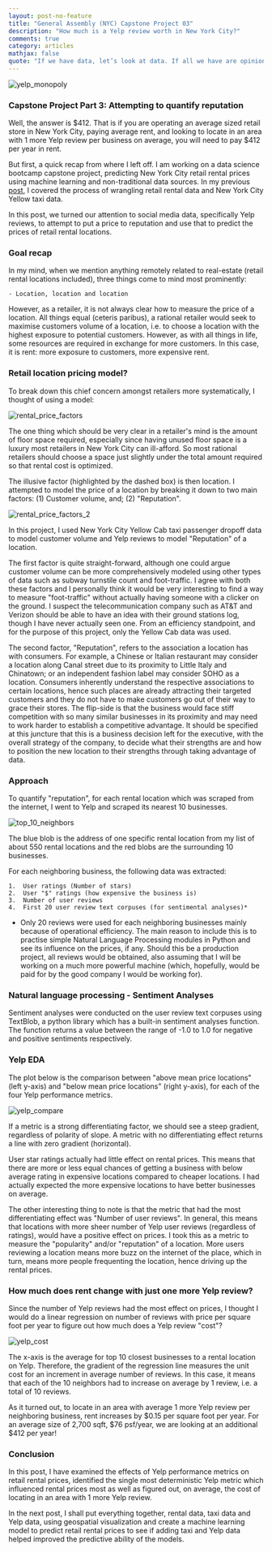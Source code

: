 ```yaml
---
layout: post-no-feature
title: "General Assembly (NYC) Capstone Project 03"
description: "How much is a Yelp review worth in New York City?"
comments: true
category: articles
mathjax: false
quote: "If we have data, let’s look at data. If all we have are opinions, let’s go with mine." - Jim Barksdale
---
```


![yelp_monopoly]({{site-url}}/images/monopoly_yelp.jpg)

### Capstone Project Part 3: Attempting to quantify reputation

Well, the answer is $412. That is if you are operating an average sized retail store in New York City, paying average rent, and looking to locate in an area with 1 more Yelp review per business on average, you will need to pay $412 per year in rent.

But first, a quick recap from where I left off. I am working on a data science bootcamp capstone project, predicting New York City retail rental prices using machine learning and non-traditional data sources. In my previous [post](https://peidacai.github.io/articles/General-Assembly-Capstone02post), I covered the process of wrangling retail rental data and New York City Yellow taxi data.

In this post, we turned our attention to social media data, specifically Yelp reviews, to attempt to put a price to reputation and use that to predict the prices of retail rental locations.

### Goal recap

In my mind, when we mention anything remotely related to real-estate (retail rental locations included), three things come to mind most prominently:

    - Location, location and location

However, as a retailer, it is not always clear how to measure the price of a location. All things equal (ceteris paribus), a rational retailer would seek to maximise customers volume of a location, i.e. to choose a location with the highest exposure to potential customers. However, as with all things in life, some resources are required in exchange for more customers. In this case, it is rent: more exposure to customers, more expensive rent.

### Retail location pricing model?

To break down this chief concern amongst retailers more systematically, I thought of using a model:

![rental_price_factors]({{site-url}}/images/rental_price_factors.png)

The one thing which should be very clear in a retailer's mind is the amount of floor space required, especially since having unused floor space is a luxury most retailers in New York City can ill-afford. So most rational retailers should choose a space just slightly under the total amount required so that rental cost is optimized.

The illusive factor (highlighted by the dashed box) is then location. I attempted to model the price of a location by breaking it down to two main factors: (1) Customer volume, and; (2) "Reputation".

![rental_price_factors_2]({{site-url}}/images/rental_price_factors_2.png)

In this project, I used New York City Yellow Cab taxi passenger dropoff data to model customer volume and Yelp reviews to model "Reputation" of a location.

The first factor is quite straight-forward, although one could argue customer volume can be more comprehensively modeled using other types of data such as subway turnstile count and foot-traffic. I agree with both these factors and I personally think it would be very interesting to find a way to measure "foot-traffic" without actually having someone with a clicker on the ground. I suspect the telecommunication company such as AT&T and Verizon should be able to have an idea with their ground stations log, though I have never actually seen one. From an efficiency standpoint, and for the purpose of this project, only the Yellow Cab data was used.

The second factor, "Reputation", refers to the association a location has with consumers. For example, a Chinese or Italian restaurant may consider a location along Canal street due to its proximity to Little Italy and Chinatown; or an independent fashion label may consider SOHO as a location. Consumers inherently understand the respective associations to certain locations, hence such places are already attracting their targeted customers and they do not have to make customers go out of their way to grace their stores. The flip-side is that the business would face stiff competition with so many similar businesses in its proximity and may need to work harder to establish a competitive advantage. It should be specified at this juncture that this is a business decision left for the executive, with the overall strategy of the company, to decide what their strengths are and how to position the new location to their strengths through taking advantage of data.

### Approach

To quantify "reputation", for each rental location which was scraped from the internet, I went to Yelp and scraped its nearest 10 businesses.

![top_10_neighbors]({{site-url}}/images/top_10_nearest_businesses_yelp.png)

The blue blob is the address of one specific rental location from my list of about 550 rental locations and the red blobs are the surrounding 10 businesses.

For each neighboring business, the following data was extracted:

    1.  User ratings (Number of stars)
    2.  User "$" ratings (how expensive the business is)
    3.  Number of user reviews
    4.  First 20 user review text corpuses (for sentimental analyses)*

* Only 20 reviews were used for each neighboring businesses mainly because of operational efficiency. The main reason to include this is to practise simple Natural Language Processing modules in Python and see its influence on the prices, if any. Should this be a production project, all reviews would be obtained, also assuming that I will be working on a much more powerful machine (which, hopefully, would be paid for by the good company I would be working for).

### Natural language processing - Sentiment Analyses

Sentiment analyses were conducted on the user review text corpuses using TextBlob, a python library which has a built-in sentiment analyses function. The function returns a value between the range of -1.0 to 1.0 for negative and positive sentiments respectively.

### Yelp EDA

The plot below is the comparison between "above mean price locations" (left y-axis) and "below mean price locations" (right y-axis), for each of the four Yelp performance metrics.

![yelp_compare]({{site-url}}/images/yelp_performance_compare.png)

If a metric is a strong differentiating factor, we should see a steep gradient, regardless of polarity of slope. A metric with no differentiating effect returns a line with zero gradient (horizontal).

User star ratings actually had little effect on rental prices. This means that there are more or less equal chances of getting a business with below average rating in expensive locations compared to cheaper locations. I had actually expected the more expensive locations to have better businesses on average.

The other interesting thing to note is that the metric that had the most differentiating effect was "Number of user reviews". In general, this means that locations with more sheer number of Yelp user reviews (regardless of ratings), would have a positive effect on prices. I took this as a metric to measure the "popularity" and/or "reputation" of a location. More users reviewing a location means more buzz on the internet of the place, which in turn, means more people frequenting the location, hence driving up the rental prices.

### How much does rent change with just one more Yelp review?

Since the number of Yelp reviews had the most effect on prices, I thought I would do a linear regression on number of reviews with price per square foot per year to figure out how much does a Yelp review "cost"?

![yelp_cost]({{site-url}}/images/Scatter_psf_yelp_review.png)

The x-axis is the average for top 10 closest businesses to a rental location on Yelp. Therefore, the gradient of the regression line measures the unit cost for an increment in average number of reviews. In this case, it means that each of the 10 neighbors had to increase on average by 1 review, i.e. a total of 10 reviews.

As it turned out, to locate in an area with average 1 more Yelp review per neighboring business, rent increases by $0.15 per square foot per year. For an average size of 2,700 sqft, $76 psf/year, we are looking at an additional $412 per year!

### Conclusion

In this post, I have examined the effects of Yelp performance metrics on retail rental prices, identified the single most deterministic Yelp metric which influenced rental prices most as well as figured out, on average, the cost of locating in an area with 1 more Yelp review.

In the next post, I shall put everything together, rental data, taxi data and Yelp data, using geospatial visualization and create a machine learning model to predict retail rental prices to see if adding taxi and Yelp data helped improved the predictive ability of the models.
